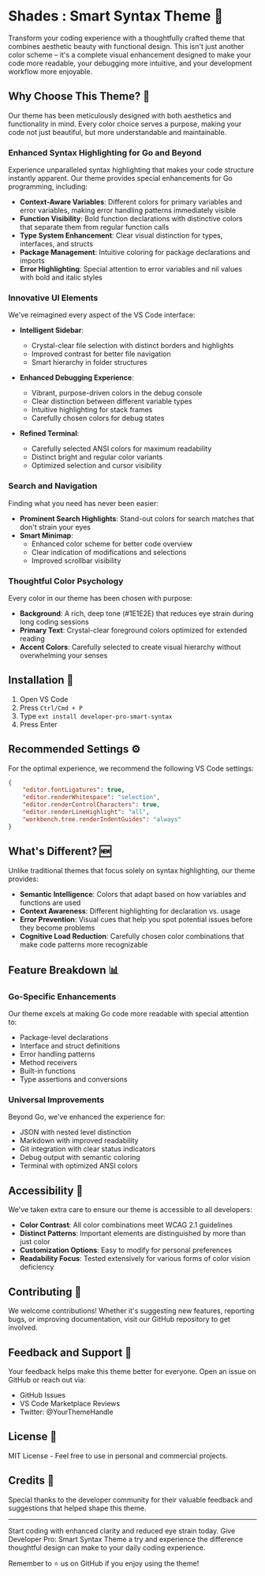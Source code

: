 # Shades : Smart Syntax Theme 🎨

Transform your coding experience with a thoughtfully crafted theme that combines aesthetic beauty with functional design. This isn't just another color scheme – it's a complete visual enhancement designed to make your code more readable, your debugging more intuitive, and your development workflow more enjoyable.

## Why Choose This Theme? 🌟

Our theme has been meticulously designed with both aesthetics and functionality in mind. Every color choice serves a purpose, making your code not just beautiful, but more understandable and maintainable.

### Enhanced Syntax Highlighting for Go and Beyond

Experience unparalleled syntax highlighting that makes your code structure instantly apparent. Our theme provides special enhancements for Go programming, including:

- **Context-Aware Variables**: Different colors for primary variables and error variables, making error handling patterns immediately visible
- **Function Visibility**: Bold function declarations with distinctive colors that separate them from regular function calls
- **Type System Enhancement**: Clear visual distinction for types, interfaces, and structs
- **Package Management**: Intuitive coloring for package declarations and imports
- **Error Highlighting**: Special attention to error variables and nil values with bold and italic styles

### Innovative UI Elements

We've reimagined every aspect of the VS Code interface:

- **Intelligent Sidebar**: 
  - Crystal-clear file selection with distinct borders and highlights
  - Improved contrast for better file navigation
  - Smart hierarchy in folder structures

- **Enhanced Debugging Experience**:
  - Vibrant, purpose-driven colors in the debug console
  - Clear distinction between different variable types
  - Intuitive highlighting for stack frames
  - Carefully chosen colors for debug states

- **Refined Terminal**:
  - Carefully selected ANSI colors for maximum readability
  - Distinct bright and regular color variants
  - Optimized selection and cursor visibility

### Search and Navigation

Finding what you need has never been easier:

- **Prominent Search Highlights**: Stand-out colors for search matches that don't strain your eyes
- **Smart Minimap**: 
  - Enhanced color scheme for better code overview
  - Clear indication of modifications and selections
  - Improved scrollbar visibility

### Thoughtful Color Psychology

Every color in our theme has been chosen with purpose:

- **Background**: A rich, deep tone (#1E1E2E) that reduces eye strain during long coding sessions
- **Primary Text**: Crystal-clear foreground colors optimized for extended reading
- **Accent Colors**: Carefully selected to create visual hierarchy without overwhelming your senses

## Installation 🚀

1. Open VS Code
2. Press `Ctrl/Cmd + P`
3. Type `ext install developer-pro-smart-syntax`
4. Press Enter

## Recommended Settings ⚙️

For the optimal experience, we recommend the following VS Code settings:

```json
{
    "editor.fontLigatures": true,
    "editor.renderWhitespace": "selection",
    "editor.renderControlCharacters": true,
    "editor.renderLineHighlight": "all",
    "workbench.tree.renderIndentGuides": "always"
}
```

## What's Different? 🆕

Unlike traditional themes that focus solely on syntax highlighting, our theme provides:

- **Semantic Intelligence**: Colors that adapt based on how variables and functions are used
- **Context Awareness**: Different highlighting for declaration vs. usage
- **Error Prevention**: Visual cues that help you spot potential issues before they become problems
- **Cognitive Load Reduction**: Carefully chosen color combinations that make code patterns more recognizable

## Feature Breakdown 📊

### Go-Specific Enhancements

Our theme excels at making Go code more readable with special attention to:

- Package-level declarations
- Interface and struct definitions
- Error handling patterns
- Method receivers
- Built-in functions
- Type assertions and conversions

### Universal Improvements

Beyond Go, we've enhanced the experience for:

- JSON with nested level distinction
- Markdown with improved readability
- Git integration with clear status indicators
- Debug output with semantic coloring
- Terminal with optimized ANSI colors

## Accessibility 🌈

We've taken extra care to ensure our theme is accessible to all developers:

- **Color Contrast**: All color combinations meet WCAG 2.1 guidelines
- **Distinct Patterns**: Important elements are distinguished by more than just color
- **Customization Options**: Easy to modify for personal preferences
- **Readability Focus**: Tested extensively for various forms of color vision deficiency

## Contributing 🤝

We welcome contributions! Whether it's suggesting new features, reporting bugs, or improving documentation, visit our GitHub repository to get involved.

## Feedback and Support 💬

Your feedback helps make this theme better for everyone. Open an issue on GitHub or reach out via:

- GitHub Issues
- VS Code Marketplace Reviews
- Twitter: @YourThemeHandle

## License 📝

MIT License - Feel free to use in personal and commercial projects.

## Credits 👏

Special thanks to the developer community for their valuable feedback and suggestions that helped shape this theme.

---

Start coding with enhanced clarity and reduced eye strain today. Give Developer Pro: Smart Syntax Theme a try and experience the difference thoughtful design can make to your daily coding experience.

Remember to ⭐️ us on GitHub if you enjoy using the theme!
